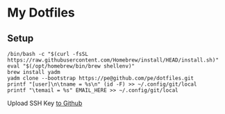 # My Dotfiles

## Setup

```shell
/bin/bash -c "$(curl -fsSL https://raw.githubusercontent.com/Homebrew/install/HEAD/install.sh)"
eval "$(/opt/homebrew/bin/brew shellenv)"
brew install yadm
yadm clone --bootstrap https://pe@github.com/pe/dotfiles.git
printf "[user]\n\tname = %s\n" (id -F) >> ~/.config/git/local
printf "\temail = %s" EMAIL_HERE >> ~/.config/git/local
```

Upload SSH Key [to Github](https://github.com/settings/keys)
